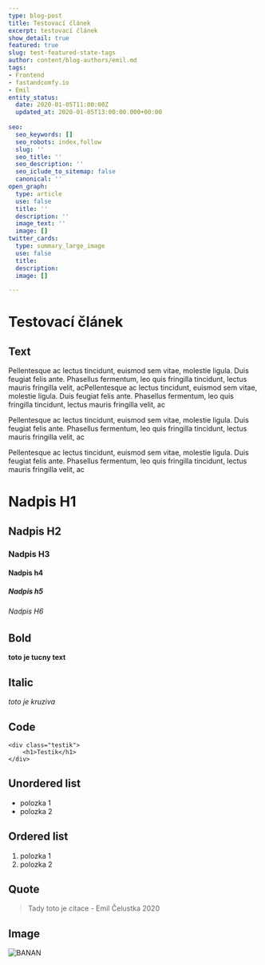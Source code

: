 ```yaml
---
type: blog-post
title: Testovací článek
excerpt: testovací článek
show_detail: true
featured: true
slug: test-featured-state-tags
author: content/blog-authors/emil.md
tags:
- Frontend
- fastandcomfy.io
- Emil
entity_status:
  date: 2020-01-05T11:00:00Z
  updated_at: 2020-01-05T13:00:00.000+00:00
  
seo:
  seo_keywords: []
  seo_robots: index,follow
  slug: ''
  seo_title: ''
  seo_description: ''
  seo_iclude_to_sitemap: false
  canonical: ''
open_graph:
  type: article
  use: false
  title: ''
  description: ''
  image_text: ''
  image: []
twitter_cards:
  type: summary_large_image
  use: false
  title: 
  description: 
  image: []

---
```

# Testovací článek

## Text

Pellentesque ac lectus tincidunt, euismod sem vitae, molestie ligula. Duis feugiat felis ante. Phasellus fermentum, leo quis fringilla tincidunt, lectus mauris fringilla velit, acPellentesque ac lectus tincidunt, euismod sem vitae, molestie ligula. Duis feugiat felis ante. Phasellus fermentum, leo quis fringilla tincidunt, lectus mauris fringilla velit, ac

Pellentesque ac lectus tincidunt, euismod sem vitae, molestie ligula. Duis feugiat felis ante. Phasellus fermentum, leo quis fringilla tincidunt, lectus mauris fringilla velit, ac

Pellentesque ac lectus tincidunt, euismod sem vitae, molestie ligula. Duis feugiat felis ante. Phasellus fermentum, leo quis fringilla tincidunt, lectus mauris fringilla velit, ac

# Nadpis H1

## Nadpis H2

### Nadpis H3

#### Nadpis h4

##### Nadpis h5

###### Nadpis H6

## Bold

**toto je tucny text**

## Italic

_toto je kruziva_

## Code

    <div class="testik">
    	<h1>Testik</h1>
    </div>

## Unordered list

- polozka 1
- polozka 2

## Ordered list

1.  polozka 1
2.  polozka 2

## Quote

> Tady toto je citace - Emil Čelustka 2020

## Image

![BANAN](assets/static/mike-dorner-173502-unsplash.jpg 'BANAN')